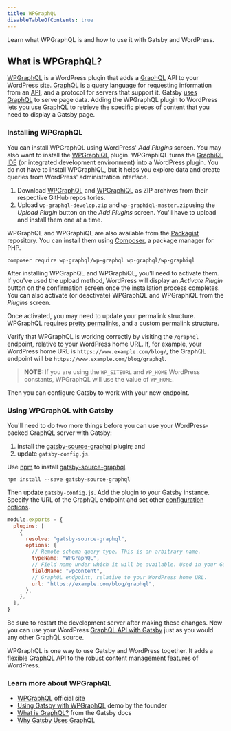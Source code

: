 ```yaml
---
title: WPGraphQL
disableTableOfContents: true
---
```


Learn what WPGraphQL is and how to use it with Gatsby and WordPress.

## What is WPGraphQL?

[WPGraphQL](https://www.wpgraphql.com/) is a WordPress plugin that adds a [GraphQL](/docs/graphql/) API to your WordPress site. [GraphQL](/docs/glossary/graphql/) is a query language for requesting information from an [API](/docs/glossary#api), and a protocol for servers that support it. Gatsby [uses GraphQL](/docs/why-gatsby-uses-graphql/) to serve page data. Adding the WPGraphQL plugin to WordPress lets you use GraphQL to retrieve the specific pieces of content that you need to display a Gatsby page.

### Installing WPGraphQL

You can install WPGraphQL using WordPress' _Add Plugins_ screen. You may also want to install the [WPGraphiQL](https://github.com/wp-graphql/wp-graphiql) plugin. WPGraphiQL turns the [GraphiQL IDE](https://www.gatsbyjs.org/docs/running-queries-with-graphiql/) (or integrated development environment) into a WordPress plugin. You do not have to install WPGraphiQL, but it helps you explore data and create queries from WordPress' administration interface.

1. Download [WPGraphQL](https://github.com/wp-graphql/wp-graphql) and [WPGraphiQL](https://github.com/wp-graphql/wp-graphiql) as ZIP archives from their respective GitHub repositories.
2. Upload `wp-graphql-develop.zip` and `wp-graphiql-master.zip`using the _Upload Plugin_ button on the _Add Plugins_ screen. You'll have to upload and install them one at a time.

WPGraphQL and WPGraphiQL are also available from the [Packagist](https://packagist.org/) repository. You can install them using [Composer](https://getcomposer.org/), a package manager for PHP.

```shell
composer require wp-graphql/wp-graphql wp-graphql/wp-graphiql
```

After installing WPGraphQL and WPGraphiQL, you'll need to activate them. If you've used the upload method, WordPress will display an _Activate Plugin_ button on the confirmation screen once the installation process completes. You can also activate (or deactivate) WPGraphQL and WPGraphiQL from the _Plugins_ screen.

Once activated, you may need to update your permalink structure. WPGraphQL requires [pretty permalinks](https://wordpress.org/support/article/using-permalinks/#mod_rewrite-pretty-permalinks), and a custom permalink structure.

Verify that WPGraphQL is working correctly by visiting the `/graphql` endpoint, relative to your WordPress home URL. If, for example, your WordPress home URL is `https://www.example.com/blog/`, the GraphQL endpoint will be `https://www.example.com/blog/graphql`.

> **NOTE:** If you are using the `WP_SITEURL` and `WP_HOME` WordPress constants, WPGraphQL will use the value of `WP_HOME`.

Then you can configure Gatsby to work with your new endpoint.

### Using WPGraphQL with Gatsby

You'll need to do two more things before you can use your WordPress-backed GraphQL server with Gatsby:

1. install the [gatsby-source-graphql](https://www.gatsbyjs.org/docs/third-party-graphql/) plugin; and
2. update `gatsby-config.js`.

Use [npm](/docs/glossary#npm) to install [gatsby-source-graphql](https://www.gatsbyjs.org/docs/third-party-graphql/).

```shell
npm install --save gatsby-source-graphql
```

Then update `gatsby-config.js`. Add the plugin to your Gatsby instance. Specify the URL of the GraphQL endpoint and set other [configuration options](https://www.gatsbyjs.org/packages/gatsby-source-graphql/).

```javascript
module.exports = {
  plugins: [
    {
      resolve: "gatsby-source-graphql",
      options: {
        // Remote schema query type. This is an arbitrary name.
        typeName: "WPGraphQL",
        // Field name under which it will be available. Used in your Gatsby query. This is also an arbitrary name.
        fieldName: "wpcontent",
        // GraphQL endpoint, relative to your WordPress home URL.
        url: "https://example.com/blog/graphql",
      },
    },
  ],
}
```

Be sure to restart the development server after making these changes. Now you can use your WordPress [GraphQL API with Gatsby](/docs/graphql/) just as you would any other GraphQL source.

WPGraphQL is one way to use Gatsby and WordPress together. It adds a flexible GraphQL API to the robust content management features of WordPress.

### Learn more about WPGraphQL

- [WPGraphQL](https://www.wpgraphql.com/) official site
- [Using Gatsby with WPGraphQL](https://www.youtube.com/watch?v=DH7I1xRrbxs) demo by the founder
- [What is GraphQL?](/docs/glossary/graphql/) from the Gatsby docs
- [Why Gatsby Uses GraphQL](/docs/why-gatsby-uses-graphql/)
